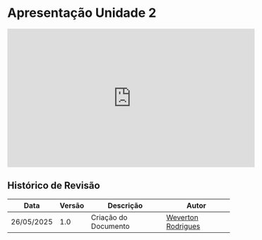 # Apresentação Unidade 2

<iframe width="560" height="315" src="https://youtu.be/6LBn_UJAU8U" title="YouTube video player" frameborder="0" allow="accelerometer; autoplay; clipboard-write; encrypted-media; gyroscope; picture-in-picture; web-share" referrerpolicy="strict-origin-when-cross-origin" allowfullscreen></iframe>

## Histórico de Revisão

|Data|Versão|Descrição|Autor|
|----|------|---------|-----|
|26/05/2025|1.0|Criação do Documento|[Weverton Rodrigues](https://github.com/vevetin)|